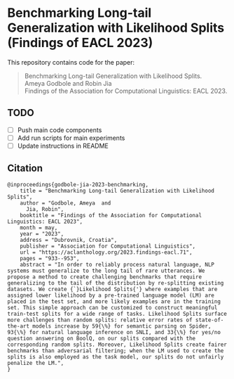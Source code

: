 # Benchmarking Long-tail Generalization with Likelihood Splits (Findings of EACL 2023)

This repository contains code for the paper:

> Benchmarking Long-tail Generalization with Likelihood Splits.  
> Ameya Godbole and Robin Jia  
> Findings of the Association for Computational Linguistics: EACL 2023.

## TODO

- [ ] Push main code components
- [ ] Add run scripts for main experiments
- [ ] Update instructions in README

## Citation

```
@inproceedings{godbole-jia-2023-benchmarking,
    title = "Benchmarking Long-tail Generalization with Likelihood Splits",
    author = "Godbole, Ameya  and
      Jia, Robin",
    booktitle = "Findings of the Association for Computational Linguistics: EACL 2023",
    month = may,
    year = "2023",
    address = "Dubrovnik, Croatia",
    publisher = "Association for Computational Linguistics",
    url = "https://aclanthology.org/2023.findings-eacl.71",
    pages = "933--953",
    abstract = "In order to reliably process natural language, NLP systems must generalize to the long tail of rare utterances. We propose a method to create challenging benchmarks that require generalizing to the tail of the distribution by re-splitting existing datasets. We create {`}Likelihood Splits{'} where examples that are assigned lower likelihood by a pre-trained language model (LM) are placed in the test set, and more likely examples are in the training set. This simple approach can be customized to construct meaningful train-test splits for a wide range of tasks. Likelihood Splits surface more challenges than random splits: relative error rates of state-of-the-art models increase by 59{\%} for semantic parsing on Spider, 93{\%} for natural language inference on SNLI, and 33{\%} for yes/no question answering on BoolQ, on our splits compared with the corresponding random splits. Moreover, Likelihood Splits create fairer benchmarks than adversarial filtering; when the LM used to create the splits is also employed as the task model, our splits do not unfairly penalize the LM.",
}
```